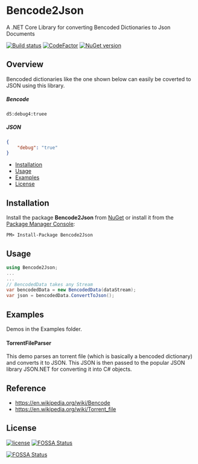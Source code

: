 # Bencode2Json

A .NET Core Library for converting Bencoded Dictionaries to Json Documents 

[![Build status](https://ci.appveyor.com/api/projects/status/fcije8tvireboq8d/branch/master?svg=true)](https://ci.appveyor.com/project/vijayshinva/bencode2json/branch/master)
[![CodeFactor](https://www.codefactor.io/repository/github/vijayshinva/bencode2json/badge)](https://www.codefactor.io/repository/github/vijayshinva/bencode2json)
[![NuGet version](https://badge.fury.io/nu/bencode2json.svg)](https://badge.fury.io/nu/bencode2json)

## Overview
Bencoded dictionaries like the one shown below can easily be coverted to JSON using this library.

##### Bencode
```bencode
d5:debug4:truee
```
##### JSON
```json
{
    "debug": "true"
}
```
- [Installation](#installation)
- [Usage](#usage)
- [Examples](#examples)
- [License](#license)

## Installation

Install the package **Bencode2Json** from [NuGet](https://www.nuget.org/packages/Bencode2Json/) 
or install it from the [Package Manager Console](https://docs.microsoft.com/en-us/nuget/tools/package-manager-console):

```
PM> Install-Package Bencode2Json
```

## Usage

```C#
using Bencode2Json;
...
...
// BencodedData takes any Stream
var bencodedData = new BencodedData(dataStream);
var json = bencodedData.ConvertToJson();
```

## Examples
Demos in the Examples folder.

#### TorrentFileParser
This demo parses an torrent file (which is basically a bencoded dictionary) and converts it to JSON. This JSON is then passed to the popular JSON library JSON.NET for converting it into C# objects.

## Reference
- https://en.wikipedia.org/wiki/Bencode
- https://en.wikipedia.org/wiki/Torrent_file


## License
[![license](https://img.shields.io/github/license/vijayshinva/bencode2json.svg)](https://github.com/vijayshinva/Bencode2Json/blob/master/LICENSE)
[![FOSSA Status](https://app.fossa.io/api/projects/git%2Bhttps%3A%2F%2Fgithub.com%2Fvijayshinva%2FBencode2Json.svg?type=shield)](https://app.fossa.io/projects/git%2Bhttps%3A%2F%2Fgithub.com%2Fvijayshinva%2FBencode2Json?ref=badge_shield)

[![FOSSA Status](https://app.fossa.io/api/projects/git%2Bhttps%3A%2F%2Fgithub.com%2Fvijayshinva%2FBencode2Json.svg?type=large)](https://app.fossa.io/projects/git%2Bhttps%3A%2F%2Fgithub.com%2Fvijayshinva%2FBencode2Json?ref=badge_large)
